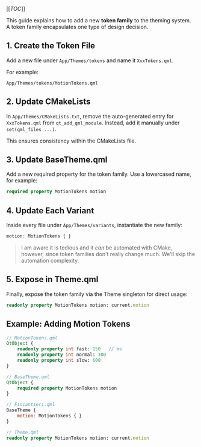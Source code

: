 [[_TOC_]]

This guide explains how to add a new **token family** to the theming system. A token family encapsulates one type of design decision.

## 1. Create the Token File

Add a new file under `App/Themes/tokens` and name it `XxxTokens.qml`.

For example:

```
App/Themes/tokens/MotionTokens.qml
```

## 2. Update CMakeLists

In `App/Themes/CMakeLists.txt`, remove the auto-generated entry for `XxxTokens.qml` from `qt_add_qml_module`. Instead, add it manually under `set(qml_files ...)`.

This ensures consistency within the CMakeLists file.

## 3. Update BaseTheme.qml

Add a new required property for the token family. Use a lowercased name, for example:

```qml
required property MotionTokens motion
```

## 4. Update Each Variant

Inside every file under `App/Themes/variants`, instantiate the new family:

```qml
motion: MotionTokens { }
```

> I am aware it is tedious and it _can_ be automated with CMake, however, since token families don't really change much. We'll skip the automation complexity.

## 5. Expose in Theme.qml

Finally, expose the token family via the Theme singleton for direct usage:

```qml
readonly property MotionTokens motion: current.motion
```

## Example: Adding Motion Tokens

```qml
// MotionTokens.qml
QtObject {
    readonly property int fast: 150   // ms
    readonly property int normal: 300
    readonly property int slow: 600
}

// BaseTheme.qml
QtObject {
    required property MotionTokens motion
}

// Fincantieri.qml
BaseTheme {
    motion: MotionTokens { }
}

// Theme.qml
readonly property MotionTokens motion: current.motion
```
